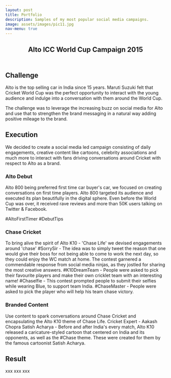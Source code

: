 ```yaml
---
layout: post
title: Portfolio
description: Samples of my most popular social media campaigns.
image: assets/images/pic11.jpg
nav-menu: true
---
```

<header>
  <h2>Alto ICC World Cup Campaign 2015</h2>
</header>

<h2>Challenge</h2>
<p>
Alto is the top selling car in India since 15 years. Maruti Suzuki felt that Cricket World Cup was the perfect opportunity to interact with the young audience and indulge into a conversation with them around the World Cup.
</p>
<p>
The challenge was to leverage the increasing buzz on social media for Alto and use that to strengthen the brand messaging in a natural way adding positive mileage to the brand.
</p>

<h2>Execution</h2>
<p>
We decided to create a social media led campaign consisting of daily engagements, creative content like cartoons, celebrity associations and much more to interact with fans driving conversations around Cricket with respect to Alto as a brand.
</p>

<h3>Alto Debut</h2>
<p>
Alto 800 being preferred first time car buyer's car, we focused on creating conversations on first time players. Alto 800 targeted its audience and executed its plan beautifully in the digital sphere. Even before the World Cup was over, it received rave reviews and more than 50K users talking on Twitter & Facebook.
</p>
#AltoFirstTimer #DebutTips

<h3>Chase Cricket</h2>
<p>
To bring alive the spirit of Alto K10 - 'Chase Life' we devised engagements around 'chase'
#SorrySir - The idea was to simply tweet the reason that one would give their boss for not being able to come to work the next day, so they could enjoy the WC match at home. The contest garnered a commendable response from social media ninjas, as they jostled for sharing the most creative answers.
#K10DreamTeam - People were asked to pick their favourite players and make their own cricklet team with an interesting name! #Chaselfie - This contest prompted people to submit their selfies while wearing Blue, to support team India. #ChaseMaster - People were asked to pick the player who will help his team chase victory.
</p>

<h3>Branded Content</h2>
<p>
Use content to spark conversations around Chase Cricket and encapsulating the Alto K10 theme of Chase Life.
Cricket Expert - Aakash Chopra
Satish Acharya - Before and after India's every match, Alto K10 released a caricature-styled cartoon that centered on India and its opponents, as well as the #Chase theme. These were created for them by the famous cartoonist Satish Acharya.
</p>

<h2>Result</h2>
<p>
xxx xxx xxx
</p>
